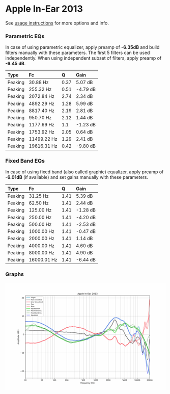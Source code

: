 # Apple In-Ear 2013
See [usage instructions](https://github.com/jaakkopasanen/AutoEq#usage) for more options and info.

### Parametric EQs
In case of using parametric equalizer, apply preamp of **-6.35dB** and build filters manually
with these parameters. The first 5 filters can be used independently.
When using independent subset of filters, apply preamp of **-6.45 dB**.

| Type    | Fc          |    Q | Gain     |
|:--------|:------------|:-----|:---------|
| Peaking | 30.88 Hz    | 0.37 | 5.07 dB  |
| Peaking | 255.32 Hz   | 0.51 | -4.79 dB |
| Peaking | 2072.84 Hz  | 2.74 | 2.34 dB  |
| Peaking | 4892.29 Hz  | 1.28 | 5.99 dB  |
| Peaking | 8817.40 Hz  | 2.19 | 2.81 dB  |
| Peaking | 950.70 Hz   | 2.12 | 1.44 dB  |
| Peaking | 1177.69 Hz  | 1.1  | -1.23 dB |
| Peaking | 1753.92 Hz  | 2.05 | 0.64 dB  |
| Peaking | 11499.22 Hz | 1.29 | 2.41 dB  |
| Peaking | 19616.31 Hz | 0.42 | -9.80 dB |

### Fixed Band EQs
In case of using fixed band (also called graphic) equalizer, apply preamp of **-6.01dB**
(if available) and set gains manually with these parameters.

| Type    | Fc          |    Q | Gain     |
|:--------|:------------|:-----|:---------|
| Peaking | 31.25 Hz    | 1.41 | 5.39 dB  |
| Peaking | 62.50 Hz    | 1.41 | 2.44 dB  |
| Peaking | 125.00 Hz   | 1.41 | -1.28 dB |
| Peaking | 250.00 Hz   | 1.41 | -4.20 dB |
| Peaking | 500.00 Hz   | 1.41 | -2.53 dB |
| Peaking | 1000.00 Hz  | 1.41 | -0.47 dB |
| Peaking | 2000.00 Hz  | 1.41 | 1.14 dB  |
| Peaking | 4000.00 Hz  | 1.41 | 4.60 dB  |
| Peaking | 8000.00 Hz  | 1.41 | 4.90 dB  |
| Peaking | 16000.01 Hz | 1.41 | -6.44 dB |

### Graphs
![](./Apple%20In-Ear%202013.png)